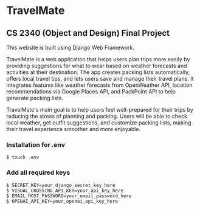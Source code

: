 # TravelMate
## CS 2340 (Object and Design) Final Project

This website is built using Django Web Framework.

TravelMate is a web application that helps users plan trips more easily by providing suggestions for what to wear based on weather forecasts and activities at their destination. The app creates packing lists automatically, offers local travel tips, and lets users save and manage their travel plans. It integrates features like weather forecasts from OpenWeather API, location recommendations via Google Places API, and PackPoint API to help generate packing lists.

TravelMate's main goal is to help users feel well-prepared for their trips by reducing the stress of
planning and packing. Users will be able to check local weather, get outfit suggestions, and
customize packing lists, making their travel experience smoother and more enjoyable.

### Installation for .env

```
$ touch .env
```

### Add all required keys

```
$ SECRET_KEY=your_django_secret_key_here
$ VISUAL_CROSSING_API_KEY=your_api_key_here
$ EMAIL_HOST_PASSWORD=your_email_password_here
$ OPENAI_API_KEY=your_openai_api_key_here
```
